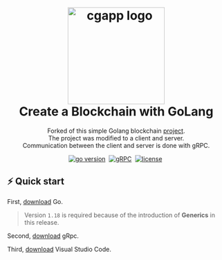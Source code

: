 <h1 align="center">
  <img alt="cgapp logo" src="https://raw.githubusercontent.com/create-go-app/cli/master/.github/images/cgapp_logo%402x.png" width="224px"/><br/>
  Create a Blockchain with GoLang
</h1>
<p align="center">Forked of this simple Golang blockchain <a href="https://blog.logrocket.com/how-to-build-blockchain-from-scratch-go/" target="_blank">project</a>. <br/>The project was modified to a client and server.<br/> Communication between the client and server is done with gRPC.

<p align="center">
<a href="https://go.dev/" target="_blank"><img src="https://img.shields.io/badge/Go-1.18+-00ADD8?style=for-the-badge&logo=go" alt="go version" /></a></a>&nbsp;
<a href="https://grpc.io/" target="_blank"><img src="https://img.shields.io/badge/gRPC-latest-lightgrey?style=for-the-badge&logo=none" alt="gRPC" /></a></a>&nbsp;
<a href="https://www.apache.org/licenses/LICENSE-2.0" target="_blank"><img src="https://img.shields.io/badge/license-apache_2.0-red?style=for-the-badge&logo=none" alt="license" /></a></a>&nbsp;
</p>

## ⚡️ Quick start

First, [download](https://go.dev/dl/) Go.

> Version `1.18` is required because of the introduction of **Generics** in this release.

Second, [download](https://grpc.io/) gRpc.

Third, [download](https://code.visualstudio.com/download) Visual Studio Code.